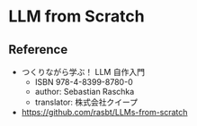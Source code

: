 # LLM from Scratch

## Reference

- つくりながら学ぶ！ LLM 自作入門
  - ISBN 978-4-8399-8780-0
  - author: Sebastian Raschka
  - translator: 株式会社クイープ
- https://github.com/rasbt/LLMs-from-scratch
